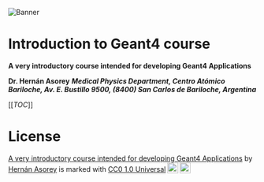 ![Banner](materiales/banner.png)

# Introduction to Geant4 course

**A very introductory course intended for developing Geant4 Applications**
<!-- - [La Conga Physics program](https://laconga.redclara.net/en/home/) -->

**Dr. Hernán Asorey**
***Medical Physics Department, Centro Atómico Bariloche, Av. E. Bustillo 9500, (8400) San Carlos de Bariloche, Argentina***

[[_TOC_]]

<!-- 
## Objetivos

## Fundamentación

Representa un intento por exponer aspectos de la física que normalmente no se presentan en cursos de cuarto año de profesorados en física, con el objeto de brindar a los futuros docentes conocimientos y herramientas que les permitan abordar en la escuela media, temas actuales. La física de este curso incluye tópicos de la física contemporánea con contenidos que desde que se tiene conocimiento fascinan e interesan al hombre como el del origen del universo, el funcionamiento y el destino del Universo. Se introducen contenidos de física moderna como el modelo estándar de las partículas fundamentales, la radiactividad,  la relatividad especial y general y el modelo estándar cosmológico (Plan vigente).

## Propósitos de la asignatura

Construir junto con los y las estudiantes los modelos que rigen al universo, y su importancia, y los efectos indirectos que pueden observarse en el mundo cotidiano. Que los y los estudiantes comprendan como la física abarca desde los sucesos que rigen las interacciones fundamentales hasta la estructura del Universo a las escalas más grandes, produciendo herramientas para facilitar la implementación en el aula de escuelas medias.

## Contenidos mínimos

Los contenidos mínimos establecidos por el [Plan de Estudios vigente de la carrera](https://gitlab.com/asoreyh/unrn-ipac/blob/master/materiales/Plan%20de%20Estudios%20-%20Profesorado%20de%20Ensenanza%20en%20Nivel%20Medio%20y%20Superior%20en%20Fisica%20-%20Sede%20Andina.pdf) para este curso son los siguientes: 

Partículas fundamentales, astrofísica y cosmología- Partículas fundamentales y sus interacciones: leptones, hadrones y partículas mensajeras. Antipartículas. El modelo estándar. Aceleradores de partículas. Estrellas y galaxias. Evolución de las estrellas en nacimiento y muerte de las estrellas. Relatividad general: gravedad y la curvatura del espacio. El universo en expansión. El Big-Bang y el fondo cósmico de microondas. El modelo estándar cosmológico. Los primeros tiempos del Universo

## Propuesta metodológica

Las clases serán interactivas, con amplio espacio para la discusión de los conceptos claves de la materia. Se realizarán demostraciones y prácticas de laboratorio con los equipos disponibles y con elementos de bajo costo. En todos los casos se abordará la problemática planteada desde un modelo constructivista. Las clases incluirán instancias de trabajo virtual para prácticas de incorporación de herramientas de tecnologías de información y comunicación (TIC) en la enseñanza de las ciencias.

# Programa

Se ajusta al [Calendario Académico de la UNRN 2021-2022](https://www.unrn.edu.ar/section/47/calendario-academico.html)

## Primer módulo

### [Unidad 1: Lo más pequeño](https://gitlab.com/asoreyh/unrn-ipac/tree/master/clases/u01)

Dinámica Relativista. Física de partículas. Ley de Planck. Partículas fundamentales: leptones, hadrones, bosones mensajeros. El modelo estándar. Interacciones fundamentales. Simetrías y leyes de conservación

### [Unidad 2: Escalas intermedias](https://gitlab.com/asoreyh/unrn-ipac/tree/master/clases/u02)

Estrellas. Modelos politrópico. La fusión nuclear estelar. Clasificación estelar. Diagrama H-R. Evolución estelar. Nebulosas. Planetas y exoplanetas. El sistema Solar. Exoplanetas. Vida en el Universo: Astrobiología.

## Segundo módulo

### [Unidad 3: Escalas grandes](https://gitlab.com/asoreyh/unrn-ipac/tree/master/clases/u03)

Relatividad General. Introducción y conceptos básicos. Solución de Schwarzschild. Objetos compactos: enanas blancas, estrellas de neutrones y agujeros negros. Formación de estructuras. Galaxias: Modelos y formación. GalaxyZoo. Galaxias de Núcleos activos. Clasificación. Formación de estructuras. Corrimiento al rojo y el universo en expansión.

### [Unidad 4: Lo más grande](https://gitlab.com/asoreyh/unrn-ipac/tree/master/clases/u04)

Modelo cosmológico estándar. El fondo de microondas. Modelo de Friedman-Lemaître-Robertson-Walker. El Big Bang. Modelo de Alpher, Bethe & Gamow. Modelo LCDM. Historia térmica del universo. Épocas térmicas. Primeros segundos del universo. Evolución futura del universo. ¿El fin...?

## Bibliografía obligatoria y complementaria

* An Introduction to Modern Astrophysics; Carrol Bradley and Ostille Dale; 2nd Edition; Addison Wesley; 2006; ISBN 9780805304022
* Introduction to Elementary Particles; David Griffiths; 2nd Revised Edition; Wiley-VCH; 2008; ISBN 9783527406012
* El Significado de la Relatividad; Albert Einstein; S.L.U. Espasa; 1921; ISBN 9788467029710
* Física Universitaria Vol 2, Cap 37; Hugh Young y Roger Freedman (Sears y Semansky); 13ma Edición; Addison Wesley; 2015; ISBN 9786073221245
* The Nature of Space and Time; Stephen Hawkings and Roger Penrose; Princeton University Press; 2010; ASIN: 
* Breve Historia del Tiempo; Stephen Hawkings; Paidos; 1988; ISBN 9786079377373
* Física de las noches estrelladas: Astrofísica, Relatividad y Cosmología; Eduardo Battaner; Tusquets Editores; 2011; ISBN: 9788483833421
* ¿Qué es la vida?; Erwin Schrödinger; Salamanca; 2005.
* Juego [A slower speed of light](http://gamelab.mit.edu/games/a-slower-speed-of-light/), una visión de como se vería el mundo a velocidad cercanas a la velocidad de la luz; MIT Game Lab; 2013
* [Stellarium](https://stellarium.org/es/), un planetario de código abierto, multiplataforma y gratuito, 2019

## Evolución de la cursada

### Horarios:
* Miércoles 16:00 a 20:00.

# Sobre las clases:

Las clases fueron realizados en [LibreOffice Impress](https://es.libreoffice.org/descubre/impress/), la herramienta de presentaciones de [LibreOffice](https://es.libreoffice.org/). Para poder visualizar correctamente las clases, por favor descárguelo siguiendo este enlace: **[Descargue LibreOffice](https://es.libreoffice.org/descarga/libreoffice-estable/)**. En Windows, puede ser necesario descargar también la fuente [Cabin](https://www.fontsquirrel.com/fonts/download/cabin). Para facilitar la difusión, se incluyen también versiones de las clases en formato pdf. Para visualizarlo, podría necesitar descargar [Acrobat Reader](https://get.adobe.com/es/reader).
-->

# License

<p xmlns:cc="http://creativecommons.org/ns#" xmlns:dct="http://purl.org/dc/terms/"><a property="dct:title" rel="cc:attributionURL" href="https://github.com/asoreyh/geant4-course">A very introductory course intended for developing Geant4 Applications</a> by <a rel="cc:attributionURL dct:creator" property="cc:attributionName" href="https://github.com/asoreyh">Hernán Asorey</a> is marked with <a href="http://creativecommons.org/publicdomain/zero/1.0?ref=chooser-v1" target="_blank" rel="license noopener noreferrer" style="display:inline-block;">CC0 1.0 Universal<img style="height:22px!important;margin-left:3px;vertical-align:text-bottom;" src="https://mirrors.creativecommons.org/presskit/icons/cc.svg?ref=chooser-v1"><img style="height:22px!important;margin-left:3px;vertical-align:text-bottom;" src="https://mirrors.creativecommons.org/presskit/icons/zero.svg?ref=chooser-v1"></a></p>

